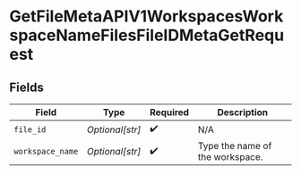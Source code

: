 # GetFileMetaAPIV1WorkspacesWorkspaceNameFilesFileIDMetaGetRequest


## Fields

| Field                           | Type                            | Required                        | Description                     |
| ------------------------------- | ------------------------------- | ------------------------------- | ------------------------------- |
| `file_id`                       | *Optional[str]*                 | :heavy_check_mark:              | N/A                             |
| `workspace_name`                | *Optional[str]*                 | :heavy_check_mark:              | Type the name of the workspace. |